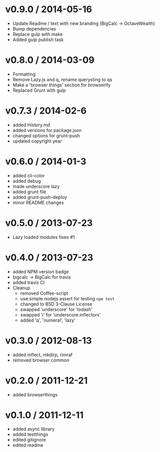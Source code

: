 
v0.9.0 / 2014-05-16 
===================

 * Update Readme / text with new branding (BigCalc -> OctaveWealth)
 * Bump dependencies
 * Replace gulp with make
 * Added gulp publish task

v0.8.0 / 2014-03-09
===================

  * Formatting
  * Remove Lazy.js and q, rename querysting to qs
  * Make a 'browser things' section for browserify
  * Replaced Grunt with gulp

v0.7.3 / 2014-02-6
==================

 * added History.md
 * added versions for package.json
 * changed options for grunt-push
 * updated copyright year

v0.6.0 / 2014-01-3
==================

  * added cli-color
  * added debug
  * made underscore lazy
  * added grunt file
  * added grunt-push-deploy
  * minor README changes

v0.5.0 / 2013-07-23
===================

  * Lazy loaded modules fixes #1

v0.4.0 / 2013-07-23
===================

  * added NPM version badge
  * bigcalc -> BigCalc for travis
  * added travis CI
  * Cleanup
    - removed Coffee-script
    - use simple nodejs assert for testing `npm test`
    - changed to BSD 3-Clause License
    - swapped 'underscore' for 'lodash'
    - swapped 'i' for 'underscore.inflectors'
    - added 'q', 'numeral', 'lazy'

v0.3.0 / 2012-08-13
===================

  * added inflect, mkdirp, rimraf
  * removed browser common

v0.2.0 / 2011-12-21
===================

  * added browserthings

v0.1.0 / 2011-12-11
===================

  * added async library
  * added testthings
  * edited gitignore
  * edited readme
